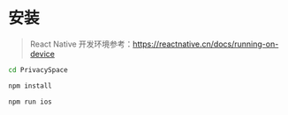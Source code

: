 # 安装

> React Native 开发环境参考：https://reactnative.cn/docs/running-on-device

```bash
cd PrivacySpace

npm install

npm run ios
```

